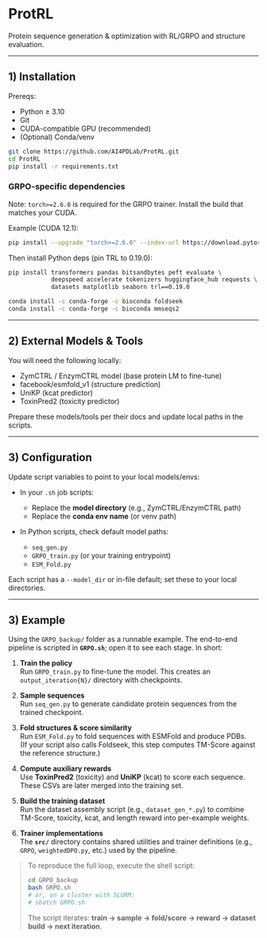 # ProtRL

Protein sequence generation & optimization with RL/GRPO and structure evaluation.

---

## 1) Installation

Prereqs:
- Python ≥ 3.10
- Git
- CUDA-compatible GPU (recommended)
- (Optional) Conda/venv

```bash
git clone https://github.com/AI4PDLab/ProtRL.git
cd ProtRL
pip install -r requirements.txt
```

### GRPO-specific dependencies

Note: `torch>=2.6.0` is required for the GRPO trainer. Install the build that matches your CUDA.

Example (CUDA 12.1):
```bash
pip install --upgrade "torch>=2.6.0" --index-url https://download.pytorch.org/whl/cu121
```

Then install Python deps (pin TRL to 0.19.0):
```bash
pip install transformers pandas bitsandbytes peft evaluate \
            deepspeed accelerate tokenizers huggingface_hub requests \
            datasets matplotlib seaborn trl==0.19.0

conda install -c conda-forge -c bioconda foldseek
conda install -c conda-forge -c bioconda mmseqs2
```

---

## 2) External Models & Tools

You will need the following locally:
- ZymCTRL / EnzymCTRL model (base protein LM to fine-tune)
- facebook/esmfold_v1 (structure prediction)
- UniKP (kcat predictor)
- ToxinPred2 (toxicity predictor)

Prepare these models/tools per their docs and update local paths in the scripts.

---

## 3) Configuration

Update script variables to point to your local models/envs:

- In your `.sh` job scripts:
  - Replace the **model directory** (e.g., ZymCTRL/EnzymCTRL path)
  - Replace the **conda env name** (or venv path)

- In Python scripts, check default model paths:
  - `seq_gen.py`
  - `GRPO_train.py` (or your training entrypoint)
  - `ESM_Fold.py`

Each script has a `--model_dir` or in-file default; set these to your local directories.

---

## 3) Example

Using the `GRPO_backup/` folder as a runnable example. The end-to-end pipeline is scripted in **`GRPO.sh`**; open it to see each stage. In short:

1. **Train the policy**  
   Run `GRPO_train.py` to fine-tune the model. This creates an `output_iteration{N}/` directory with checkpoints.

2. **Sample sequences**  
   Run `seq_gen.py` to generate candidate protein sequences from the trained checkpoint.

3. **Fold structures & score similarity**  
   Run `ESM_Fold.py` to fold sequences with ESMFold and produce PDBs.  
   (If your script also calls Foldseek, this step computes TM-Score against the reference structure.)

4. **Compute auxiliary rewards**  
   Use **ToxinPred2** (toxicity) and **UniKP** (kcat) to score each sequence. These CSVs are later merged into the training set.

5. **Build the training dataset**  
   Run the dataset assembly script (e.g., `dataset_gen_*.py`) to combine TM-Score, toxicity, kcat, and length reward into per-example weights.

6. **Trainer implementations**  
   The **`src/`** directory contains shared utilities and trainer definitions (e.g., `GRPO`, `weightedDPO.py`, etc.) used by the pipeline.

> To reproduce the full loop, execute the shell script:
>
> ```bash
> cd GRPO_backup
> bash GRPO.sh
> # or, on a cluster with SLURM:
> # sbatch GRPO.sh
> ```
>
> The script iterates: **train → sample → fold/score → reward → dataset build → next iteration**.
